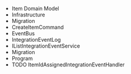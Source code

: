 * Item Domain Model
* Infrastructure
* Migration
* CreateItemCommand
* EventBus
* IntegrationEventLog
* IListIntegrationEventService
* Migration
* Program
* TODO ItemIdAssignedIntegrationEventHandler